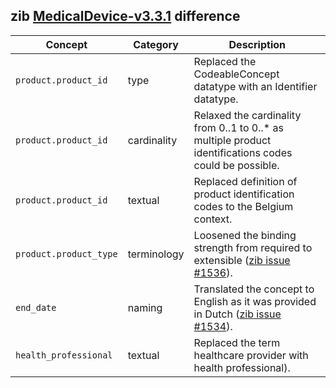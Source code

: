 ## zib [MedicalDevice-v3.3.1](https://zibs.nl/wiki/MedicalDevice-v3.3.1(2020EN)) difference

| Concept         | Category          | Description                             | 
|-----------------|-------------------|-----------------------------------------|
|`product.product_id` | type | Replaced the CodeableConcept datatype with an Identifier datatype. |
|`product.product_id` | cardinality | Relaxed the cardinality from 0..1 to 0..* as multiple product identifications codes could be possible. |
|`product.product_id` | textual | Replaced definition of product identification codes to the Belgium context. | 
|`product.product_type` | terminology | Loosened the binding strength from required to extensible ([zib issue #1536](https://bits.nictiz.nl/browse/ZIB-1536)). |
| `end_date` | naming | Translated the concept to English as it was provided in Dutch ([zib issue #1534](https://bits.nictiz.nl/browse/ZIB-1534)). |
| `health_professional` | textual | Replaced the term healthcare provider with health professional). |
 